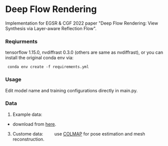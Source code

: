 # Deep Flow Rendering

Implementation for EGSR &amp; CGF 2022 paper "Deep Flow Rendering: View Synthesis via Layer-aware Reflection Flow".

### Reqiurments
tensorflow 1.15.0, nvdiffrast 0.3.0 (others are same as nvdiffrast), or you can install the original conda env via:
<pre><code> conda env create -f requirements.yml </pre></code>


### Usage
Edit model name and training configurations directly in main.py.

### Data
1. Example data: 
 - download from [here](https://github.com/turandai/dfr).
3. Custome data: 
   &emsp;&emsp; use [COLMAP](https://github.com/colmap/colmap) for pose estimation and mesh reconstruction.
